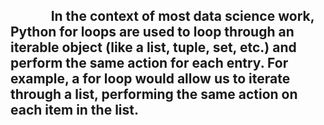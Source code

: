 
<h2>&nbsp;&nbsp;&nbsp;&nbsp;&nbsp;&nbsp;&nbsp;&nbsp;&nbsp;&nbsp;&nbsp;&nbsp; In the context of most data science work, Python for loops are used to loop through an iterable object (like a list, tuple, set, etc.) and perform the same action for each entry. For example, a for loop would allow us to iterate through a list, performing the same action on each item in the list.</h2>
